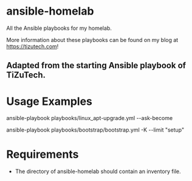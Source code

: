 # ansible-homelab
All the Ansible playbooks for my homelab.

More information about these playbooks can be found on my blog at https://tizutech.com!

## Adapted from the starting Ansible playbook of TiZuTech.

# Usage Examples
ansible-playbook playbooks/linux_apt-upgrade.yml --ask-become

ansible-playbook playbooks/bootstrap/bootstrap.yml -K --limit "setup"

# Requirements
* The directory of ansible-homelab should contain an inventory file. 
